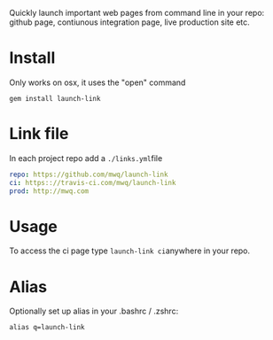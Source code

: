 Quickly launch important web pages from command line in your repo: github page, contiunous integration page, live production site etc.

# Install
Only works on osx, it uses the "open" command

```gem install launch-link```


# Link file
In each project repo add a ```./links.yml```file

```yaml
repo: https://github.com/mwq/launch-link
ci: https:://travis-ci.com/mwq/launch-link
prod: http://mwq.com
```
# Usage
To access the ci page type
```launch-link ci```anywhere in your repo.
# Alias

Optionally set up alias in your .bashrc / .zshrc:

```alias q=launch-link```
